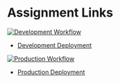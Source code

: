 # Assignment Links

[![Development Workflow](https://github.com/snehalkorade9/Project1/actions/workflows/dev.yml/badge.svg)](https://github.com/snehalkorade9/Project1/actions/workflows/dev.yml)

* [Development Deployment](https://project1-dev-07.herokuapp.com/Git)


[![Production Workflow](https://github.com/snehalkorade9/Project1/actions/workflows/prod.yml/badge.svg)](https://github.com/snehalkorade9/Project1/actions/workflows/prod.yml)

* [Production Deployment](https://project1-dev-07.herokuapp.com/)
